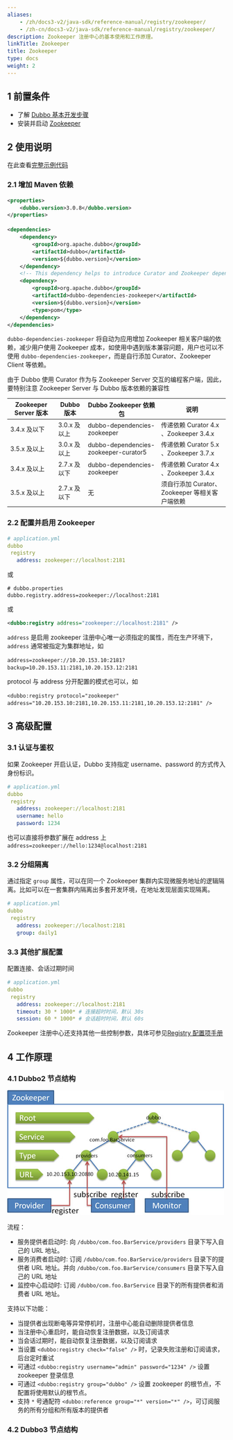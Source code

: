 ```yaml
---
aliases:
    - /zh/docs3-v2/java-sdk/reference-manual/registry/zookeeper/
    - /zh-cn/docs3-v2/java-sdk/reference-manual/registry/zookeeper/
description: Zookeeper 注册中心的基本使用和工作原理。
linkTitle: Zookeeper
title: Zookeeper
type: docs
weight: 2
---
```






## 1 前置条件
* 了解 [Dubbo 基本开发步骤](../../../quick-start/spring-boot/)
* 安装并启动 [Zookeeper](https://zookeeper.apache.org/)

## 2 使用说明
在此查看[完整示例代码](https://github.com/apache/dubbo-samples/tree/master/3-extensions/registry/dubbo-samples-zookeeper)

### 2.1 增加 Maven 依赖
```xml
<properties>
    <dubbo.version>3.0.8</dubbo.version>
</properties>

<dependencies>
    <dependency>
        <groupId>org.apache.dubbo</groupId>
        <artifactId>dubbo</artifactId>
        <version>${dubbo.version}</version>
    </dependency>
    <!-- This dependency helps to introduce Curator and Zookeeper dependencies that are necessary for Dubbo to work with zookeeper as transitive dependencies  -->
    <dependency>
        <groupId>org.apache.dubbo</groupId>
        <artifactId>dubbo-dependencies-zookeeper</artifactId>
        <version>${dubbo.version}</version>
        <type>pom</type>
    </dependency>
</dependencies>
```

`dubbo-dependencies-zookeeper` 将自动为应用增加 Zookeeper 相关客户端的依赖，减少用户使用 Zookeeper 成本，如使用中遇到版本兼容问题，用户也可以不使用 `dubbo-dependencies-zookeeper`，而是自行添加 Curator、Zookeeper Client 等依赖。

由于 Dubbo 使用 Curator 作为与 Zookeeper Server 交互的编程客户端，因此，要特别注意 Zookeeper Server 与 Dubbo 版本依赖的兼容性

|Zookeeper Server 版本|Dubbo 版本|Dubbo Zookeeper 依赖包|说明|
|-----|-----|-----|-----|
|3.4.x 及以下|3.0.x 及以上|dubbo-dependencies-zookeeper|传递依赖 Curator 4.x 、Zookeeper 3.4.x|
|3.5.x 及以上|3.0.x 及以上|dubbo-dependencies-zookeeper-curator5|传递依赖 Curator 5.x 、Zookeeper 3.7.x|
|3.4.x 及以上|2.7.x 及以下|dubbo-dependencies-zookeeper|传递依赖 Curator 4.x 、Zookeeper 3.4.x|
|3.5.x 及以上|2.7.x 及以下|无|须自行添加 Curator、Zookeeper 等相关客户端依赖|

### 2.2 配置并启用 Zookeeper
```yaml
# application.yml
dubbo
 registry
   address: zookeeper://localhost:2181
```
或
```properties
# dubbo.properties
dubbo.registry.address=zookeeper://localhost:2181
```
或
```xml
<dubbo:registry address="zookeeper://localhost:2181" />
```

`address` 是启用 zookeeper 注册中心唯一必须指定的属性，而在生产环境下，`address` 通常被指定为集群地址，如

`address=zookeeper://10.20.153.10:2181?backup=10.20.153.11:2181,10.20.153.12:2181`

protocol 与 address 分开配置的模式也可以，如

`<dubbo:registry protocol="zookeeper" address="10.20.153.10:2181,10.20.153.11:2181,10.20.153.12:2181" />`

## 3 高级配置
### 3.1 认证与鉴权

如果 Zookeeper 开启认证，Dubbo 支持指定 username、password 的方式传入身份标识。

```yaml
# application.yml
dubbo
 registry
   address: zookeeper://localhost:2181
   username: hello
   password: 1234
```

也可以直接将参数扩展在 address 上 `address=zookeeper://hello:1234@localhost:2181`

### 3.2 分组隔离
通过指定 `group` 属性，可以在同一个 Zookeeper 集群内实现微服务地址的逻辑隔离。比如可以在一套集群内隔离出多套开发环境，在地址发现层面实现隔离。

```yaml
# application.yml
dubbo
 registry
   address: zookeeper://localhost:2181
   group: daily1
```
### 3.3 其他扩展配置
配置连接、会话过期时间
```yaml
# application.yml
dubbo
 registry
   address: zookeeper://localhost:2181
   timeout: 30 * 1000* # 连接超时时间，默认 30s
   session: 60 * 1000* # 会话超时时间，默认 60s
```

Zookeeper 注册中心还支持其他一些控制参数，具体可参见[Registry 配置项手册](../../config/properties#registry)

## 4 工作原理
### 4.1 Dubbo2 节点结构

![/user-guide/images/zookeeper.jpg](/imgs/user/zookeeper.jpg)

流程：
* 服务提供者启动时:  向 `/dubbo/com.foo.BarService/providers` 目录下写入自己的 URL 地址。
* 服务消费者启动时: 订阅 `/dubbo/com.foo.BarService/providers` 目录下的提供者 URL 地址。并向 `/dubbo/com.foo.BarService/consumers` 目录下写入自己的 URL 地址
* 监控中心启动时:   订阅 `/dubbo/com.foo.BarService` 目录下的所有提供者和消费者 URL 地址。

支持以下功能：

* 当提供者出现断电等异常停机时，注册中心能自动删除提供者信息
* 当注册中心重启时，能自动恢复注册数据，以及订阅请求
* 当会话过期时，能自动恢复注册数据，以及订阅请求
* 当设置 `<dubbo:registry check="false" />` 时，记录失败注册和订阅请求，后台定时重试
* 可通过 `<dubbo:registry username="admin" password="1234" />` 设置 zookeeper 登录信息
* 可通过 `<dubbo:registry group="dubbo" />` 设置 zookeeper 的根节点，不配置将使用默认的根节点。
* 支持 `*` 号通配符 `<dubbo:reference group="*" version="*" />`，可订阅服务的所有分组和所有版本的提供者

### 4.2 Dubbo3 节点结构